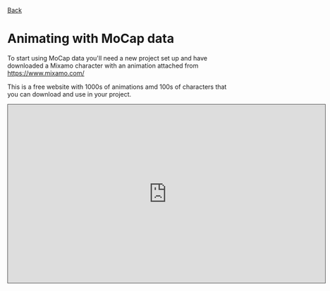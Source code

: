 [Back](https://uwetom.github.io/media-production-worksheets)

# Animating with MoCap data 

To start using MoCap data you'll need a new project set up and have downloaded a Mixamo character with an animation attached from https://www.mixamo.com/

This is a free website with 1000s of animations amd 100s of characters that you can download and use in your project.

<iframe src="https://uwe.cloud.panopto.eu/Panopto/Pages/Embed.aspx?id=4e0bdacd-1bdb-4381-ada0-b21400bfa205&autoplay=false&offerviewer=true&showtitle=true&showbrand=true&captions=false&interactivity=all" height="405" width="720" style="border: 1px solid #464646;" allowfullscreen allow="autoplay" aria-label="Panopto Embedded Video Player" aria-description="MP-MoCap-1  2024" ></iframe>
<!--stackedit_data:
eyJoaXN0b3J5IjpbNzIxMDgxMjU5LC0yMDE2NDE5MzQ2LDczMD
k5ODExNl19
-->